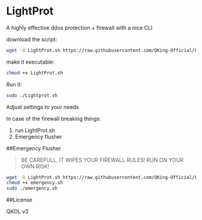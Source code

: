 # LightProt
A highly effective ddos protection + firewall with a nice CLI

download the script:
```bash
wget -O LightProt.sh https://raw.githubusercontent.com/QKing-Official/LightProt/refs/heads/main/LightProt.sh
```

make it executable:
```bash
chmod +x LightProt.sh
```

Run it:
```bash
sudo ./Lightprot.sh
```
Adjust settings to your needs

In case of the firewall breaking things:
1. run LightProt.sh
2. Emergency flusher

##Emergency Flusher
> BE CAREFULL, IT WIPES YOUR FIREWALL RULES!
> RUN ON YOUR OWN RISK!

```bash
wget -O LightProt.sh https://raw.githubusercontent.com/QKing-Official/LightProt/refs/heads/main/emergency.sh
chmod +x emergency.sh
sudo ./emergency.sh
```

##License

QKOL v3
